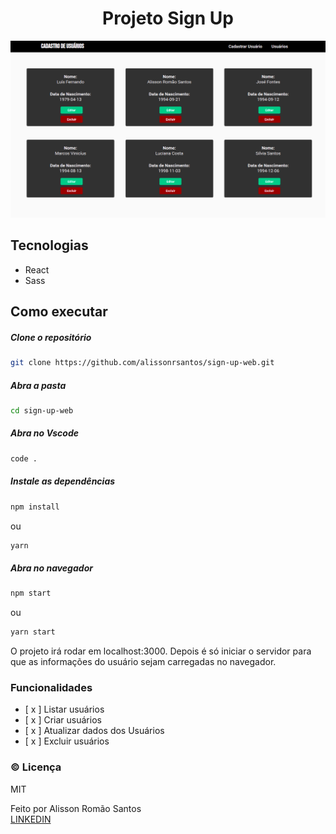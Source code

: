 <h1 align="center">Projeto Sign Up</h1>

![GitHub Logo](.github/preview.png)

## Tecnologias
   - React
   - Sass

## Como executar
##### Clone o repositório
```bash
git clone https://github.com/alissonrsantos/sign-up-web.git
```
##### Abra a pasta
```bash
cd sign-up-web
```

##### Abra no Vscode
```bash
code .
```

##### Instale as dependências
```bash
npm install
```
ou

```bash
yarn
```

##### Abra no navegador
```bash
npm start
```
ou

```bash
yarn start
```

O projeto irá rodar em localhost:3000. Depois é só iniciar o servidor para que as informações do usuário sejam carregadas no navegador.

### Funcionalidades
  - [ x ] Listar usuários
  - [ x ] Criar usuários
  - [ x ] Atualizar dados dos Usuários
  - [ x ] Excluir usuários

### &copy; Licença
MIT

Feito por Alisson Romão Santos <br />
[LINKEDIN](https://linkedin.com/in/alissonrsantos)
